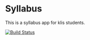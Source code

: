 # Syllabus
This is a syllabus app for klis students.

[![Build Status](https://travis-ci.org/makky3939/Syllabus.png?branch=master)](https://travis-ci.org/makky3939/Syllabus)
